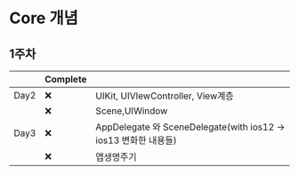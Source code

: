 

# Core 개념

## 1주차

|      | Complete |                                                              |
| :--: | :------- | ------------------------------------------------------------ |
| Day2 | ❌        | UIKit, UIVIewController, View계층                            |
|      | ❌        | Scene,UIWindow                                               |
| Day3 | ❌        | AppDelegate 와 SceneDelegate(with ios12 -> ios13 변화한 내용들) |
|      | ❌        | 앱생명주기                                                   |

